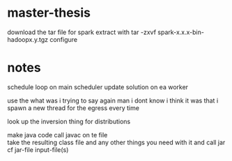 # master-thesis
download the tar file for spark
extract with tar -zxvf spark-x.x.x-bin-hadoopx.y.tgz
configure

# notes
schedule loop on main scheduler
update solution on ea worker

use the what was i trying to say again man i dont know i think it was that i spawn a new thread for the egress every time

look up the inversion thing for distributions

make java code
call javac on te file  
take the resulting class file and any other things you need with it and call
jar cf jar-file input-file(s)